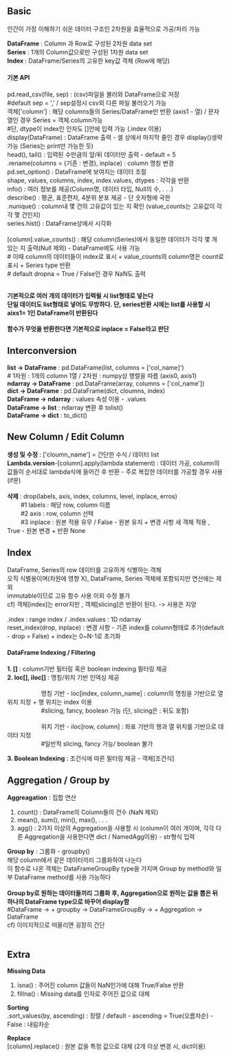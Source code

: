 ## **Basic**
인간이 가장 이해하기 쉬운 데이터 구조인 2차원을 효율적으로 가공/처리 가능

**DataFrame** : Column 과 Row로 구성된 2차원 data set </br>
**Series** : 1개의 Column값으로만 구성된 1차원 data set </br>
**Index** : DataFrame/Series의 고유한 key값 객체 (Row에 해당)

#### **기본 API**
pd.read_csv(file, sep) : (csv)파일을 불러와 DataFrame으로 저장 </br>
\#default sep = ',' / sep설정시 csv외 다른 파일 불러오기 가능 </br>
객체['column'] : 해당 columns들의 Series/DataFrame만 반환 (axis1 - 열) / 문자열인 경우 Series = 객체.column가능</br>
\#단, dtype이 index인 인자도 []안에 입력 가능 (.index 이용) </br> 
display(DataFrame) : DataFrame 출력 - 셀 상에서 마지막 줄인 경우 display()생략가능  (Series는 print만 가능한 듯)</br>
head(), tail() : 입력된 수만큼의 앞/뒤 데이터만 출력 - default = 5</br>
.rename(columns = {기존 : 변경}, inplace) : column 명칭 변경 </br>
pd.set_option() : DataFrame에 보여지는 데이터 조절 </br>
shape, values, columns, index, index.values, dtypes : 각각을 반환 </br>
info() : 여러 정보를 제공(Column명, 데이터 타입, Null의 수, . . .) </br>
describe() : 평균, 표준편차, 4분위 분포 제공 - 단 숫자형에 국한</br>
.nunique() : column내 몇 건의 고유값이 있는 지 확인 (value_counts는 고유값이 각각 몇 건인지)</br>
series.hist() : DataFrame상에서 시각화 </br></br>
[column].value_counts() : 해당 column(Series)에서 동일한 데이터가 각각 몇 개 있는 지 출력(Null 제외) - DataFrame에도 사용 가능 </br>
\# 이때 column의 데이터들이 index로 표시 + value_counts의 column명은 count로 표시 + Series type 반환</br>
\# default dropna = True / False인 경우 NaN도 출력 </br></br>

**기본적으로 여러 개의 데이터가 입력될 시 list형태로 넣는다**</br>
**단일 데이터도 list형태로 넣어도 무방하다. 단, series반환 시에는 list를 사용할 시 aixs1= 1인 DataFrame이 반환된다**</br></br>
**함수가 무엇을 반환한다면 기본적으로 inplace = False라고 판단**

## **Interconversion**
**list -> DataFrame** : pd.DataFrame(list, columns = ['col_name]')</br>
\# 1차원 : 1개의 column 1열 / 2차원 : numpy상 행렬을 따름 (axis0, axis1) </br>
**ndarray -> DataFrame** : pd.DataFrame(array, columns = ['col_name'])</br>
**dict -> DataFrame** : pd.DataFrame(dict, cloumns, index)</br>
**DataFrame -> ndarray** : values 속성 이용 - .values</br>
**DataFrame -> list** : ndarray 변환 후 tolist() </br>
**DataFrame -> dict** : to_dict()

## **New Column / Edit Column**
**생성 및 수정** : ['cloumn_name'] = 간단한 수식 / 데이터 list </br>
**Lambda.version**-[column].apply(lambda statement) : 데이터 가공, column의 값들이 순서대로 lambda식에 들어간 후 반환 - 주로 복잡한 데이터를 가공할 경우 사용(if문)</br></br>
**삭제** : drop(labels, axis, index, columns, level, inplace, erros) </br>
&nbsp; &nbsp; &nbsp; &nbsp;
#1 labels : 해당 row, column 이름</br>
&nbsp; &nbsp; &nbsp; &nbsp;
#2 axis : row, column 선택</br>
&nbsp; &nbsp; &nbsp; &nbsp;
#3 inplace : 원본 적용 유무 / False - 원본 유지 + 변경 사항 새 객체 적용 , True - 원본 변경 + 반환 None

## **Index**
DataFrame, Series의 row 데이터를 고유하게 식별하는 객체 </br>
오직 식별용이며(차원에 영향 X), DataFrame, Series 객체에 포함되지만 연산에는 제외 </br>
immutable이므로 고유 함수 사용 이외 수정 불가</br>
cf) 객체[index]는 error지만 , 객체[slicing]은 반환이 된다. -> 사용은 지양</br></br>
.index : range index / .index.values : 1D ndarray </br>
reset_index(drop, inplace) : 변경 사항 - 기존 index를 column형태로 추가(default - drop = False) + index는 0~N-1로 초기화 </br>

#### **DataFrame Indexing / Filtering**
**1. []** : column기반 필터링 혹은 boolean indexing 필터링 제공</br>
**2. loc[], iloc[]** : 명칭/위치 기반 인덱싱 제공</br></br>
&nbsp; &nbsp; &nbsp; &nbsp; &nbsp; &nbsp; &nbsp; &nbsp; &nbsp; &nbsp;
명칭 기반 - loc[index, column_name] : column의 명칭을 기반으로 열 위치 지정 + 행 위치는 index 이용</br>
&nbsp; &nbsp; &nbsp; &nbsp; &nbsp; &nbsp; &nbsp; &nbsp; &nbsp; &nbsp;
#slicing, fancy, boolean 가능 (단, slicing은 : 뒤도 포함) </br></br>
&nbsp; &nbsp; &nbsp; &nbsp; &nbsp; &nbsp; &nbsp; &nbsp; &nbsp; &nbsp;
위치 기반 - iloc[row, column] : 좌표 기반의 행과 열 위치를 기반으로 데이터 지정 </br>
&nbsp; &nbsp; &nbsp; &nbsp; &nbsp; &nbsp; &nbsp; &nbsp; &nbsp; &nbsp;
#일반적 slicing, fancy 가능/ boolean 불가</br>

**3. Boolean Indexing** : 조건식에 따른 필터링 제공 - 객체[조건식]


## **Aggregation / Group by**
**Aggreagation** : 집합 연산
1) count() : DataFrame의 Column들의 건수 (NaN 제외) </br>
2) mean(), sum(), min(), max(), . . . </br>
4) agg() : 2가지 이상의 Aggregation을 사용할 시 (column이 여러 개이며, 각각 다른 Aggregation을 사용한다면 dict / NamedAgg이용) - str형식 입력</br>

**Group by** : 그룹화 - groupby() </br>
해당 column에서 같은 데이터끼리 그룹화하여 나눈다 </br>
이 함수로 나온 객체는 DataFrameGroupBy type을 가지며 Group by method와 일부 DataFrame method를 사용 가능하다 </br></br>
**Group by로 원하는 데이터들끼리 그룹화 후, Aggregation으로 원하는 값을 뽑은 뒤 하나의 DataFrame type으로 바꾸어 display함** </br>
#DataFrame -> + groupby -> DataFrameGroupBy -> + Aggregation -> DataFrame </br>
cf) 이미지적으로 떠올리면 굉장히 간단 </br></br>

## **Extra**
**Missing Data** </br>
1) isna() : 주어진 column 값들이 NaN인가에 대해 True/False 반환 </br>
2) fillna() : Missing data를 인자로 주어진 값으로 대체 </br>

**Sorting** </br>
.sort_values(by, ascending) : 정렬 / default - ascending = True(오름차순) - False : 내림차순 </br>

**Replace** </br>
[column].replace() : 원본 값을 특정 값으로 대체 (2개 이상 변경 시, dict이용)</br>

